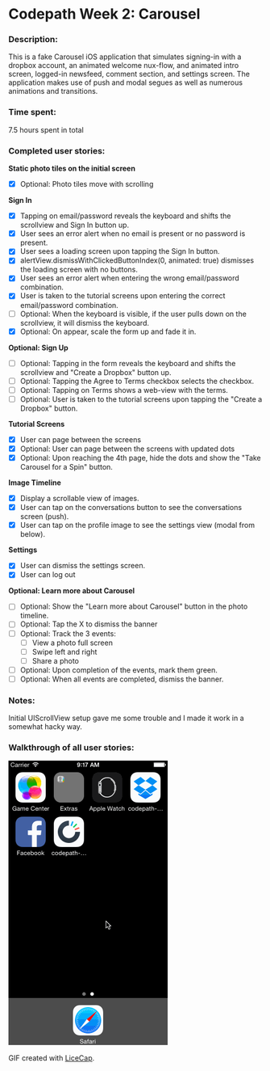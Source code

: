 # Codepath Week 2: Carousel

### Description:
This is a fake Carousel iOS application that simulates signing-in with a dropbox account, an animated welcome nux-flow, and animated intro screen, logged-in newsfeed, comment section, and settings screen. The application makes use of push and modal segues as well as numerous animations and transitions.

### Time spent:
7.5 hours spent in total

### Completed user stories:

**Static photo tiles on the initial screen**
 * [x] Optional: Photo tiles move with scrolling

**Sign In**
 * [x] Tapping on email/password reveals the keyboard and shifts the scrollview and Sign In button up.
 * [x] User sees an error alert when no email is present or no password is present.
 * [x] User sees a loading screen upon tapping the Sign In button.
 * [x] alertView.dismissWithClickedButtonIndex(0, animated: true) dismisses the loading screen with no buttons.
 * [x] User sees an error alert when entering the wrong email/password combination.
 * [x] User is taken to the tutorial screens upon entering the correct email/password combination.
 * [ ] Optional: When the keyboard is visible, if the user pulls down on the scrollview, it will dismiss the keyboard.
 * [x] Optional: On appear, scale the form up and fade it in.

**Optional: Sign Up**
 * [ ] Optional: Tapping in the form reveals the keyboard and shifts the scrollview and "Create a Dropbox" button up.
 * [ ] Optional: Tapping the Agree to Terms checkbox selects the checkbox.
 * [ ] Optional: Tapping on Terms shows a web-view with the terms.
 * [ ] Optional: User is taken to the tutorial screens upon tapping the "Create a Dropbox" button.

**Tutorial Screens**
 * [x] User can page between the screens
 * [x] Optional: User can page between the screens with updated dots
 * [x] Optional: Upon reaching the 4th page, hide the dots and show the "Take Carousel for a Spin" button.

**Image Timeline**
 * [x] Display a scrollable view of images.
 * [x] User can tap on the conversations button to see the conversations screen (push).
 * [x] User can tap on the profile image to see the settings view (modal from below).

**Settings**
 * [x] User can dismiss the settings screen.
 * [x] User can log out

**Optional: Learn more about Carousel**
 * [ ] Optional: Show the "Learn more about Carousel" button in the photo timeline.
 * [ ] Optional: Tap the X to dismiss the banner
 * [ ] Optional: Track the 3 events:
   * [ ] View a photo full screen
   * [ ] Swipe left and right
   * [ ] Share a photo
 * [ ] Optional: Upon completion of the events, mark them green.
 * [ ] Optional: When all events are completed, dismiss the banner.
 
### Notes:
Initial UIScrollView setup gave me some trouble and I made it work in a somewhat hacky way. 

### Walkthrough of all user stories:
![Video Walkthrough](doogCarousel.gif)

GIF created with [LiceCap](http://www.cockos.com/licecap/).